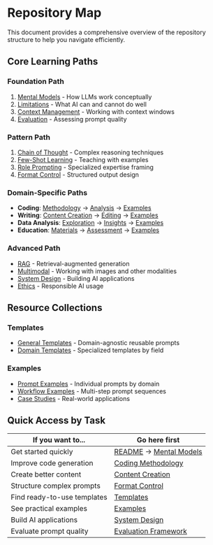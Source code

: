 # Repository Map

This document provides a comprehensive overview of the repository structure to help you navigate efficiently.

## Core Learning Paths

### Foundation Path
1. [Mental Models](docs/fundamentals/mental_models.md) - How LLMs work conceptually
2. [Limitations](docs/fundamentals/limitations.md) - What AI can and cannot do well
3. [Context Management](docs/fundamentals/context_management.md) - Working with context windows
4. [Evaluation](docs/fundamentals/evaluation.md) - Assessing prompt quality

### Pattern Path
1. [Chain of Thought](docs/prompt_patterns/chain_of_thought.md) - Complex reasoning techniques
2. [Few-Shot Learning](docs/prompt_patterns/few_shot.md) - Teaching with examples
3. [Role Prompting](docs/prompt_patterns/role_prompting.md) - Specialized expertise framing
4. [Format Control](docs/prompt_patterns/format_control.md) - Structured output design

### Domain-Specific Paths
- **Coding**: [Methodology](docs/domains/coding/methodology.md) → [Analysis](docs/domains/coding/code_analysis.md) → [Examples](examples/prompts/coding/code_prompts.md)
- **Writing**: [Content Creation](docs/domains/writing/content_creation.md) → [Editing](docs/domains/writing/editing.md) → [Examples](examples/prompts/writing/blog_posts.md)
- **Data Analysis**: [Exploration](docs/domains/data_analysis/data_exploration.md) → [Insights](docs/domains/data_analysis/insight_generation.md) → [Examples](examples/prompts/data_analysis/)
- **Education**: [Materials](docs/domains/education/learning_materials.md) → [Assessment](docs/domains/education/assessment.md) → [Examples](examples/prompts/education/)

### Advanced Path
- [RAG](docs/advanced/rag.md) - Retrieval-augmented generation
- [Multimodal](docs/advanced/multimodal.md) - Working with images and other modalities
- [System Design](docs/advanced/system_design.md) - Building AI applications
- [Ethics](docs/advanced/ethics.md) - Responsible AI usage

## Resource Collections

### Templates
- [General Templates](templates/general/) - Domain-agnostic reusable prompts
- [Domain Templates](templates/domain/) - Specialized templates by field

### Examples
- [Prompt Examples](examples/prompts/) - Individual prompts by domain
- [Workflow Examples](examples/workflows/) - Multi-step prompt sequences
- [Case Studies](examples/case_studies/) - Real-world applications

## Quick Access by Task

| If you want to... | Go here first |
|-------------------|---------------|
| Get started quickly | [README](README.md) → [Mental Models](docs/fundamentals/mental_models.md) |
| Improve code generation | [Coding Methodology](docs/domains/coding/methodology.md) |
| Create better content | [Content Creation](docs/domains/writing/content_creation.md) |
| Structure complex prompts | [Format Control](docs/prompt_patterns/format_control.md) |
| Find ready-to-use templates | [Templates](templates/) |
| See practical examples | [Examples](examples/) |
| Build AI applications | [System Design](docs/advanced/system_design.md) |
| Evaluate prompt quality | [Evaluation Framework](docs/fundamentals/evaluation.md) | 